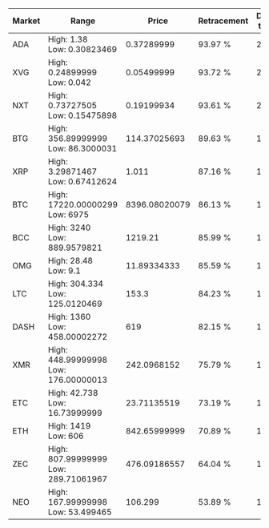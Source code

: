 | Market | Range | Price| Retracement | Doubles to 50% |
| --- | --- | --- | --- | --- |
| ADA | High: 1.38<br />Low: 0.30823469 | 0.37289999 | 93.97 % | 2.26 |
| XVG | High: 0.24899999<br />Low: 0.042 | 0.05499999 | 93.72 % | 2.65 |
| NXT | High: 0.73727505<br />Low: 0.15475898 | 0.19199934 | 93.61 % | 2.32 |
| BTG | High: 356.89999999<br />Low: 86.3000031 | 114.37025693 | 89.63 % | 1.94 |
| XRP | High: 3.29871467<br />Low: 0.67412624 | 1.011 | 87.16 % | 1.96 |
| BTC | High: 17220.00000299<br />Low: 6975 | 8396.08020079 | 86.13 % | 1.44 |
| BCC | High: 3240<br />Low: 889.9579821 | 1219.21 | 85.99 % | 1.69 |
| OMG | High: 28.48<br />Low: 9.1 | 11.89334333 | 85.59 % | 1.58 |
| LTC | High: 304.334<br />Low: 125.0120469 | 153.3 | 84.23 % | 1.40 |
| DASH | High: 1360<br />Low: 458.00002272 | 619 | 82.15 % | 1.47 |
| XMR | High: 448.99999998<br />Low: 176.00000013 | 242.0968152 | 75.79 % | 1.29 |
| ETC | High: 42.738<br />Low: 16.73999999 | 23.71135519 | 73.19 % | 1.25 |
| ETH | High: 1419<br />Low: 606 | 842.65999999 | 70.89 % | 1.20 |
| ZEC | High: 807.99999999<br />Low: 289.71061967 | 476.09186557 | 64.04 % | 1.15 |
| NEO | High: 167.99999998<br />Low: 53.499465 | 106.299 | 53.89 % | 1.04 |
